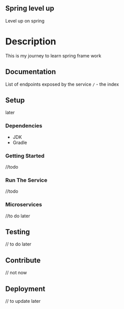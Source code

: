 ## Spring level up

Level up on spring

# Description

This is my journey to learn spring frame work

## Documentation

List of endpoints exposed by the service
`/` - the index

## Setup

later

### Dependencies

- JDK
- Gradle

### Getting Started

//todo

### Run The Service

//todo

### Microservices

//to do later

## Testing

// to do later

## Contribute

// not now

## Deployment

// to update later